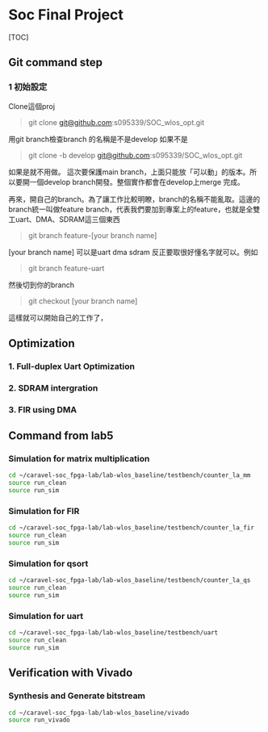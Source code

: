 # Soc Final Project

[TOC]


## Git command step

### 1 初始設定
Clone這個proj
>git clone git@github.com:s095339/SOC_wlos_opt.git

用git branch檢查branch 的名稱是不是develop 如果不是
> git clone -b develop  git@github.com:s095339/SOC_wlos_opt.git

如果是就不用做。
這次要保護main branch，上面只能放「可以動」的版本。所以要開一個develop branch開發。整個實作都會在develop上merge 完成。

再來，開自己的branch。為了讓工作比較明瞭，branch的名稱不能亂取。這邊的branch統一叫做feature branch，代表我們要加到專案上的feature，也就是全雙工uart、DMA、SDRAM這三個東西

> git branch feature-[your branch name]

[your branch name] 可以是uart dma sdram 反正要取很好懂名字就可以。例如
> git branch feature-uart

然後切到你的branch 
> git checkout [your branch name]

這樣就可以開始自己的工作了，


## Optimization
### 1. Full-duplex Uart Optimization

### 2. SDRAM intergration

### 3. FIR using DMA




## Command from lab5
### Simulation for matrix multiplication
```sh
cd ~/caravel-soc_fpga-lab/lab-wlos_baseline/testbench/counter_la_mm
source run_clean
source run_sim
```

### Simulation for FIR
```sh
cd ~/caravel-soc_fpga-lab/lab-wlos_baseline/testbench/counter_la_fir
source run_clean
source run_sim
```

### Simulation for qsort
```sh
cd ~/caravel-soc_fpga-lab/lab-wlos_baseline/testbench/counter_la_qs
source run_clean
source run_sim
```

### Simulation for uart
```sh
cd ~/caravel-soc_fpga-lab/lab-wlos_baseline/testbench/uart
source run_clean
source run_sim
```

## Verification with Vivado
### Synthesis and Generate bitstream
```sh
cd ~/caravel-soc_fpga-lab/lab-wlos_baseline/vivado
source run_vivado
```


